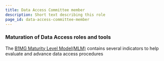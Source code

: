 ```yaml
---
title: Data Access Committee member
description: Short text describing this role
page_id: data-access-committee-member
---
```


### Maturation of Data Access roles and tools

The [B1MG Maturity Level Model(MLM)](https://b1mg-project.eu/resources/maturity-level-model) contains several indicators to help evaluate and advance data access procedures



